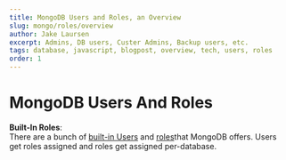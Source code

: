 ```yaml
---
title: MongoDB Users and Roles, an Overview
slug: mongo/roles/overview
author: Jake Laursen
excerpt: Admins, DB users, Custer Admins, Backup users, etc.
tags: database, javascript, blogpost, overview, tech, users, roles
order: 1
---
```


# MongoDB Users And Roles

**Built-In Roles**:  
There are a bunch of [built-in Users](/mongo/roles/built-in-users) and [roles](/mongo/roles/built-in-users)that MongoDB offers. Users get roles assigned and roles get assigned per-database.
